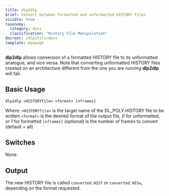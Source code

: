 ```yaml
---
title: dlp2dlp
brief: Convert between formatted and unformatted HISTORY files
visible: true
taxonomy:
  category: docs
  classification: "History File Manipulation"
docroot: /dlputils/docs
template: manpage
---
```


**dlp2dlp** allows conversion of a formatted HISTORY file to its unformatted analogue, and vice versa. Note that converting unformatted HISTORY files created on an architecture different from the one you are running **dlp2dlp** will fail.

## Basic Usage

```
dlp2dlp <HISTORYfile> <format> [nframes]
```

Where:
`<HISTORYfile>` is the target name of the DL_POLY HISTORY file to be written
`<format>` is the desired format of the output file, _0_ for unformatted, or _1_ for formatted
`[nframes]` (optional) is the number of frames to convert (default = all)

## Switches

None.

## Output

The new HISTORY file is called `converted.HISf` or `converted.HISu`, depending on the format requested.


